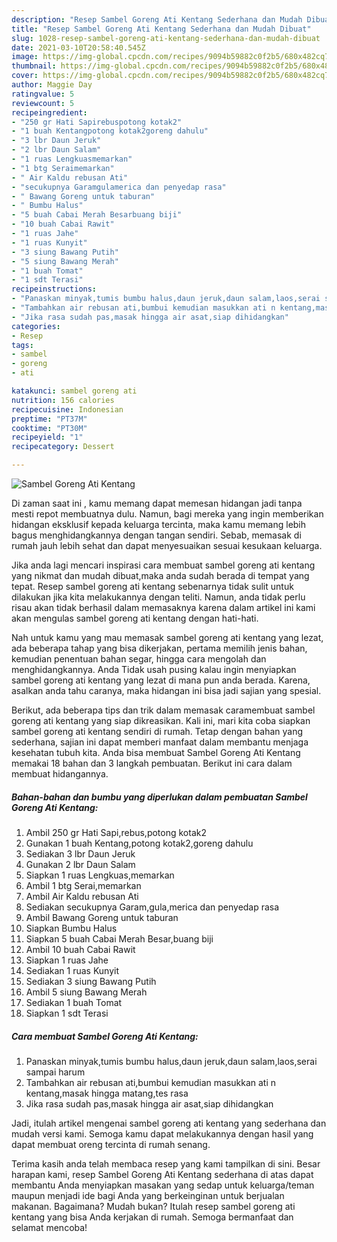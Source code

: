 ```yaml
---
description: "Resep Sambel Goreng Ati Kentang Sederhana dan Mudah Dibuat"
title: "Resep Sambel Goreng Ati Kentang Sederhana dan Mudah Dibuat"
slug: 1028-resep-sambel-goreng-ati-kentang-sederhana-dan-mudah-dibuat
date: 2021-03-10T20:58:40.545Z
image: https://img-global.cpcdn.com/recipes/9094b59882c0f2b5/680x482cq70/sambel-goreng-ati-kentang-foto-resep-utama.jpg
thumbnail: https://img-global.cpcdn.com/recipes/9094b59882c0f2b5/680x482cq70/sambel-goreng-ati-kentang-foto-resep-utama.jpg
cover: https://img-global.cpcdn.com/recipes/9094b59882c0f2b5/680x482cq70/sambel-goreng-ati-kentang-foto-resep-utama.jpg
author: Maggie Day
ratingvalue: 5
reviewcount: 5
recipeingredient:
- "250 gr Hati Sapirebuspotong kotak2"
- "1 buah Kentangpotong kotak2goreng dahulu"
- "3 lbr Daun Jeruk"
- "2 lbr Daun Salam"
- "1 ruas Lengkuasmemarkan"
- "1 btg Seraimemarkan"
- " Air Kaldu rebusan Ati"
- "secukupnya Garamgulamerica dan penyedap rasa"
- " Bawang Goreng untuk taburan"
- " Bumbu Halus"
- "5 buah Cabai Merah Besarbuang biji"
- "10 buah Cabai Rawit"
- "1 ruas Jahe"
- "1 ruas Kunyit"
- "3 siung Bawang Putih"
- "5 siung Bawang Merah"
- "1 buah Tomat"
- "1 sdt Terasi"
recipeinstructions:
- "Panaskan minyak,tumis bumbu halus,daun jeruk,daun salam,laos,serai sampai harum"
- "Tambahkan air rebusan ati,bumbui kemudian masukkan ati n kentang,masak hingga matang,tes rasa"
- "Jika rasa sudah pas,masak hingga air asat,siap dihidangkan"
categories:
- Resep
tags:
- sambel
- goreng
- ati

katakunci: sambel goreng ati 
nutrition: 156 calories
recipecuisine: Indonesian
preptime: "PT37M"
cooktime: "PT30M"
recipeyield: "1"
recipecategory: Dessert

---
```



![Sambel Goreng Ati Kentang](https://img-global.cpcdn.com/recipes/9094b59882c0f2b5/680x482cq70/sambel-goreng-ati-kentang-foto-resep-utama.jpg)

Di zaman  saat ini , kamu memang dapat memesan hidangan jadi tanpa mesti repot membuatnya dulu. Namun, bagi mereka yang ingin memberikan hidangan eksklusif kepada keluarga tercinta, maka kamu memang lebih bagus menghidangkannya dengan tangan sendiri. Sebab, memasak di rumah jauh lebih sehat dan dapat menyesuaikan sesuai kesukaan keluarga.

Jika anda lagi mencari inspirasi cara membuat sambel goreng ati kentang yang nikmat dan mudah dibuat,maka anda sudah berada di tempat yang tepat. Resep sambel goreng ati kentang  sebenarnya tidak sulit untuk dilakukan jika kita melakukannya dengan teliti. Namun, anda tidak perlu risau akan tidak berhasil dalam memasaknya 
karena dalam artikel ini kami akan mengulas sambel goreng ati kentang dengan hati-hati.  



Nah untuk kamu yang mau memasak sambel goreng ati kentang yang lezat, ada beberapa tahap yang bisa dikerjakan, pertama memilih jenis bahan, kemudian penentuan bahan segar, hingga cara mengolah dan menghidangkannya. Anda Tidak usah pusing kalau ingin menyiapkan sambel goreng ati kentang yang lezat di mana pun anda berada. Karena, asalkan anda  tahu caranya, maka hidangan ini bisa jadi sajian yang spesial.

Berikut, ada beberapa tips dan trik dalam memasak caramembuat sambel goreng ati kentang yang siap dikreasikan. Kali ini, mari kita coba siapkan sambel goreng ati kentang sendiri di rumah. Tetap dengan bahan yang sederhana, sajian ini dapat memberi manfaat dalam membantu menjaga kesehatan tubuh kita. Anda bisa membuat Sambel Goreng Ati Kentang memakai 18 bahan dan 3 langkah pembuatan. Berikut ini cara dalam membuat hidangannya.

<!--inarticleads1-->

##### Bahan-bahan dan bumbu yang diperlukan dalam pembuatan Sambel Goreng Ati Kentang:

1. Ambil 250 gr Hati Sapi,rebus,potong kotak2
1. Gunakan 1 buah Kentang,potong kotak2,goreng dahulu
1. Sediakan 3 lbr Daun Jeruk
1. Gunakan 2 lbr Daun Salam
1. Siapkan 1 ruas Lengkuas,memarkan
1. Ambil 1 btg Serai,memarkan
1. Ambil  Air Kaldu rebusan Ati
1. Sediakan secukupnya Garam,gula,merica dan penyedap rasa
1. Ambil  Bawang Goreng untuk taburan
1. Siapkan  Bumbu Halus
1. Siapkan 5 buah Cabai Merah Besar,buang biji
1. Ambil 10 buah Cabai Rawit
1. Siapkan 1 ruas Jahe
1. Sediakan 1 ruas Kunyit
1. Sediakan 3 siung Bawang Putih
1. Ambil 5 siung Bawang Merah
1. Sediakan 1 buah Tomat
1. Siapkan 1 sdt Terasi




<!--inarticleads2-->

##### Cara membuat Sambel Goreng Ati Kentang:

1. Panaskan minyak,tumis bumbu halus,daun jeruk,daun salam,laos,serai sampai harum
1. Tambahkan air rebusan ati,bumbui kemudian masukkan ati n kentang,masak hingga matang,tes rasa
1. Jika rasa sudah pas,masak hingga air asat,siap dihidangkan




Jadi, itulah artikel mengenai  sambel goreng ati kentang  yang sederhana dan mudah versi kami. Semoga kamu dapat melakukannya dengan hasil yang dapat membuat oreng tercinta di rumah senang. 

Terima kasih anda telah membaca resep yang kami tampilkan di sini. Besar harapan kami, resep  Sambel Goreng Ati Kentang sederhana di atas dapat membantu Anda menyiapkan masakan yang sedap untuk keluarga/teman maupun menjadi ide bagi Anda yang berkeinginan untuk berjualan makanan. Bagaimana? Mudah bukan? Itulah resep sambel goreng ati kentang yang bisa Anda kerjakan di rumah. Semoga bermanfaat dan selamat mencoba!

